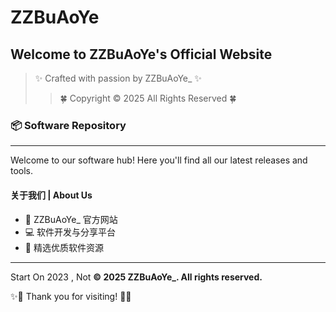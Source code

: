 # ZZBuAoYe

## Welcome to ZZBuAoYe's Official Website
> ✨ Crafted with passion by ZZBuAoYe_ ✨
>> 🍀 Copyright © 2025 All Rights Reserved 🍀

### 📦 Software Repository
---

Welcome to our software hub! Here you'll find all our latest releases and tools.

#### 关于我们 | About Us
- 🏢 ZZBuAoYe_ 官方网站
- 💻 软件开发与分享平台
- 📌 精选优质软件资源

---
Start On 2023 , Not 
**© 2025 ZZBuAoYe_. All rights reserved.**

✨💫 Thank you for visiting! 💫✨
